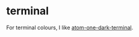 # terminal

For terminal colours, I like [atom-one-dark-terminal](https://github.com/nathanbuchar/atom-one-dark-terminal).


